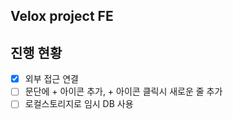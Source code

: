 ## Velox project FE


## 진행 현황

- [x] 외부 접근 연결
- [ ] 문단에 + 아이콘 추가, + 아이콘 클릭시 새로운 줄 추가
- [ ] 로컬스토리지로 임시 DB 사용
